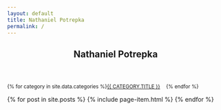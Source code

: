 ```yaml
---
layout: default
title: Nathaniel Potrepka
permalink: /
---
```


<!-- Article wrapper, limit width -->
<article>

  <!-- Post title -->
  <header>
    <h1 class="amsf-title">
      Nathaniel Potrepka
    </h1>
  </header>

  <p>
    <small>
      {% for category in site.data.categories %}<a
        href="{{ category.url }}"
        style="margin-right: 1.2em; padding: 0.229em 0; text-transform: uppercase;"
      >{{ category.title }}</a>{% endfor %}
    </small>
  </p>

  <div class="page-content">
    {% for post in site.posts %}
      {% include page-item.html %}
    {% endfor %}
  </div>
</article>
